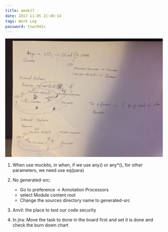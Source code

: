 ```yaml
---
title: week17
date: 2017-11-05 21:46:14
tags: Work Log
password: tswc941=
---
```


![OPF redirect](/images/week17-1.jpg)



1. When use mockito, in when, if we use any() or any*(), for other parameters, we need use eq(para)
2. No generated-src:
	* Go to preference -> Annotation Processors
	* select Module content root
	* Change the sources directory name to generated-src

3. Anvil: the place to test our code security
4. In jira: Move the task to done in the board first and set it is done and check the burn down chart